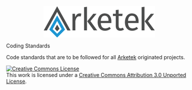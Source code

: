 <p align="center">
  <img align="center"src="/assets/logos/Arketek_Logo_300x85.png" alt="Arketek Logo"/>
</p
  
<h1 align="center">Coding Standards</h1>

Code standards that are to be followed for all [Arketek](https://arketek.ca) originated projects.

<a rel="license" href="http://creativecommons.org/licenses/by/3.0/"><img alt="Creative Commons License" style="border-width:0" src="https://i.creativecommons.org/l/by/3.0/88x31.png" /></a><br />This work is licensed under a <a rel="license" href="http://creativecommons.org/licenses/by/3.0/">Creative Commons Attribution 3.0 Unported License</a>.
